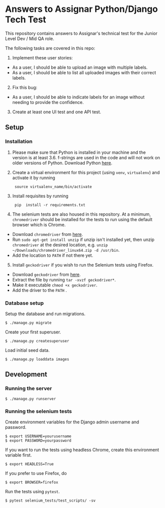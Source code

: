 Answers to Assignar Python/Django Tech Test
===========================================

This repository contains answers to Assignar's technical test for the Junior Level Dev / Mid QA role.

The following tasks are covered in this repo:

1. Implement these user stories:
  - As a user, I should be able to upload an image with multiple labels.
 - As a user, I should be able to list all uploaded images with their correct labels.

2. Fix this bug:
  - As a user, I should be able to indicate labels for an image without needing to provide the confidence.

3. Create at least one UI test and one API test.


Setup
-----

### Installation

1. Please make sure that Python is installed in your machine and the version is at least 3.6. f-strings are used in the code and will not work on older versions of Python. Download Python [here](https://www.python.org/downloads/).

2. Create a virtual environment for this project (using `venv`, `virtualenv`) and activate it by running

		source virtualenv_name/bin/activate	

3. Install requisites by running

		pip  install -r requirements.txt

4. The selenium tests are also housed in this repository.  At a minimum, `chromedriver` should be installed for the tests to run using the default browser which is Chrome.
  * Download `chromedriver` from [here]([https://chromedriver.chromium.org/downloads](https://chromedriver.chromium.org/downloads)).
  * Run `sudo apt-get install unzip` if unzip isn't installed yet, then unzip `chromedriver` at the desired location, e.g. `unzip ~/Downloads/chromedriver_linux64.zip -d /usr/bin`. 
  * Add the location to `PATH` if not there yet.

5. Install `geckodriver` if you wish to run the Selenium tests using Firefox.
  * Download `geckodriver` from [here]([https://github.com/mozilla/geckodriver/releases](https://github.com/mozilla/geckodriver/releases)).
  * Extract the file by running `tar -xvzf geckodriver*`.
  * Make it executable `chmod +x geckodriver`.
  * Add the driver to the `PATH` .

### Database setup

Setup the database and run migrations.

    $ ./manage.py migrate

Create your first superuser.

    $ ./manage.py createsuperuser
    
Load initial seed data.

    $ ./manage.py loaddata images

Development
----------------

### Running the server

    $ ./manage.py runserver

### Running the selenium tests

Create environment variables for the Django admin username and password. 

	$ export USERNAME=yourusername
	$ export PASSWORD=yourpassword

If you want to run the tests using headless Chrome, create this environment variable first.

	$ export HEADLESS=True

If you prefer to use Firefox, do

	$ export BROWSER=firefox

Run the tests using `pytest`.

	$ pytest selenium_tests/test_scripts/ -sv
